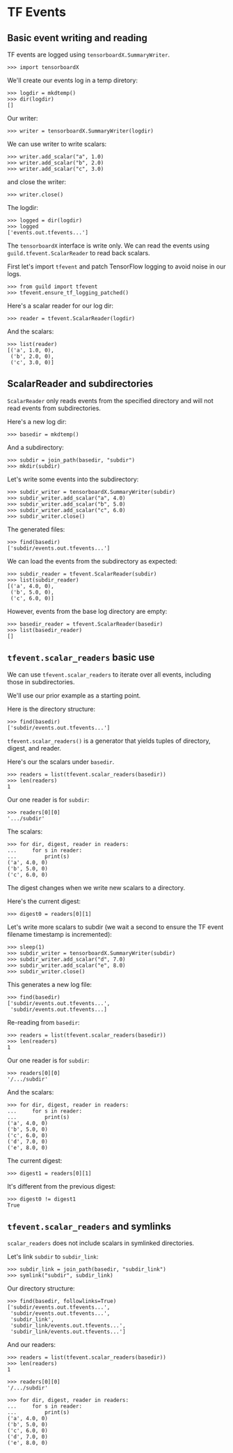 # TF Events

## Basic event writing and reading

TF events are logged using `tensorboardX.SummaryWriter`.

    >>> import tensorboardX

We'll create our events log in a temp diretory:

    >>> logdir = mkdtemp()
    >>> dir(logdir)
    []

Our writer:

    >>> writer = tensorboardX.SummaryWriter(logdir)

We can use writer to write scalars:

    >>> writer.add_scalar("a", 1.0)
    >>> writer.add_scalar("b", 2.0)
    >>> writer.add_scalar("c", 3.0)

and close the writer:

    >>> writer.close()

The logdir:

    >>> logged = dir(logdir)
    >>> logged
    ['events.out.tfevents...']

The `tensorboardX` interface is write only. We can read the events
using `guild.tfevent.ScalarReader` to read back scalars.

First let's import `tfevent` and patch TensorFlow logging to avoid
noise in our logs.

    >>> from guild import tfevent
    >>> tfevent.ensure_tf_logging_patched()

Here's a scalar reader for our log dir:

    >>> reader = tfevent.ScalarReader(logdir)

And the scalars:

    >>> list(reader)
    [('a', 1.0, 0),
     ('b', 2.0, 0),
     ('c', 3.0, 0)]

## ScalarReader and subdirectories

`ScalarReader` only reads events from the specified directory and will
not read events from subdirectories.

Here's a new log dir:

    >>> basedir = mkdtemp()

And a subdirectory:

    >>> subdir = join_path(basedir, "subdir")
    >>> mkdir(subdir)

Let's write some events into the subdirectory:

    >>> subdir_writer = tensorboardX.SummaryWriter(subdir)
    >>> subdir_writer.add_scalar("a", 4.0)
    >>> subdir_writer.add_scalar("b", 5.0)
    >>> subdir_writer.add_scalar("c", 6.0)
    >>> subdir_writer.close()

The generated files:

    >>> find(basedir)
    ['subdir/events.out.tfevents...']

We can load the events from the subdirectory as expected:

    >>> subdir_reader = tfevent.ScalarReader(subdir)
    >>> list(subdir_reader)
    [('a', 4.0, 0),
     ('b', 5.0, 0),
     ('c', 6.0, 0)]

However, events from the base log directory are empty:

    >>> basedir_reader = tfevent.ScalarReader(basedir)
    >>> list(basedir_reader)
    []

## `tfevent.scalar_readers` basic use

We can use `tfevent.scalar_readers` to iterate over all events,
including those in subdirectories.

We'll use our prior example as a starting point.

Here is the directory structure:

    >>> find(basedir)
    ['subdir/events.out.tfevents...']

`tfevent.scalar_readers()` is a generator that yields tuples of
directory, digest, and reader.

Here's our the scalars under `basedir`.

    >>> readers = list(tfevent.scalar_readers(basedir))
    >>> len(readers)
    1

Our one reader is for `subdir`:

    >>> readers[0][0]
    '.../subdir'

The scalars:

    >>> for dir, digest, reader in readers:
    ...     for s in reader:
    ...         print(s)
    ('a', 4.0, 0)
    ('b', 5.0, 0)
    ('c', 6.0, 0)

The digest changes when we write new scalars to a directory.

Here's the current digest:

    >>> digest0 = readers[0][1]

Let's write more scalars to subdir (we wait a second to ensure the TF
event filename timestamp is incremented):

    >>> sleep(1)
    >>> subdir_writer = tensorboardX.SummaryWriter(subdir)
    >>> subdir_writer.add_scalar("d", 7.0)
    >>> subdir_writer.add_scalar("e", 8.0)
    >>> subdir_writer.close()

This generates a new log file:

    >>> find(basedir)
    ['subdir/events.out.tfevents...',
     'subdir/events.out.tfevents...]

Re-reading from `basedir`:

    >>> readers = list(tfevent.scalar_readers(basedir))
    >>> len(readers)
    1

Our one reader is for `subdir`:

    >>> readers[0][0]
    '/.../subdir'

And the scalars:

    >>> for dir, digest, reader in readers:
    ...     for s in reader:
    ...         print(s)
    ('a', 4.0, 0)
    ('b', 5.0, 0)
    ('c', 6.0, 0)
    ('d', 7.0, 0)
    ('e', 8.0, 0)

The current digest:

    >>> digest1 = readers[0][1]

It's different from the previous digest:

    >>> digest0 != digest1
    True

## `tfevent.scalar_readers` and symlinks

`scalar_readers` does not include scalars in symlinked directories.

Let's link `subdir` to `subdir_link`:

    >>> subdir_link = join_path(basedir, "subdir_link")
    >>> symlink("subdir", subdir_link)

Our directory structure:

    >>> find(basedir, followlinks=True)
    ['subdir/events.out.tfevents...',
     'subdir/events.out.tfevents...',
     'subdir_link',
     'subdir_link/events.out.tfevents...',
     'subdir_link/events.out.tfevents...']

And our readers:

    >>> readers = list(tfevent.scalar_readers(basedir))
    >>> len(readers)
    1

    >>> readers[0][0]
    '/.../subdir'

    >>> for dir, digest, reader in readers:
    ...     for s in reader:
    ...         print(s)
    ('a', 4.0, 0)
    ('b', 5.0, 0)
    ('c', 6.0, 0)
    ('d', 7.0, 0)
    ('e', 8.0, 0)
